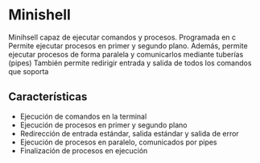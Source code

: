 # Minishell
Minihsell capaz de ejecutar comandos y procesos. Programada en c
Permite ejecutar procesos en primer y segundo plano. Además, permite ejecutar procesos de forma paralela y comunicarlos mediante tuberías (pipes)
También permite redirigir entrada y salida de todos los comandos que soporta

## Características
- Ejecución de comandos en la terminal
- Ejecución de procesos en primer y segundo plano
- Redirección de entrada estándar, salida estándar y salida de error
- Ejecución de procesos en paralelo, comunicados por pipes
- Finalización de procesos en ejecución
